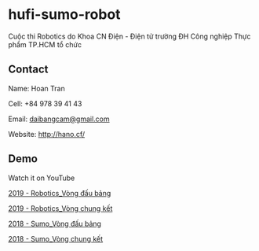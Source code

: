 # hufi-sumo-robot
 
Cuộc thi Robotics do Khoa CN Điện - Điện tử trường ĐH Công nghiệp Thực phẩm TP.HCM tổ chức
 
## Contact

Name: Hoan Tran

Cell: +84 978 39 41 43

Email: daibangcam@gmail.com

Website: http://hano.cf/

## Demo

Watch it on YouTube 

[2019 - Robotics_Vòng đấu bảng](https://youtu.be/aTByX1oqdbg)

[2019 - Robotics_Vòng chung kết](https://youtu.be/qE2-x_zkiSQ)

[2018 - Sumo_Vòng đấu bảng](https://youtu.be/pn6sVAXG4rQ)

[2018 - Sumo_Vòng chung kết](https://youtu.be/DeWaMJEeeFg)